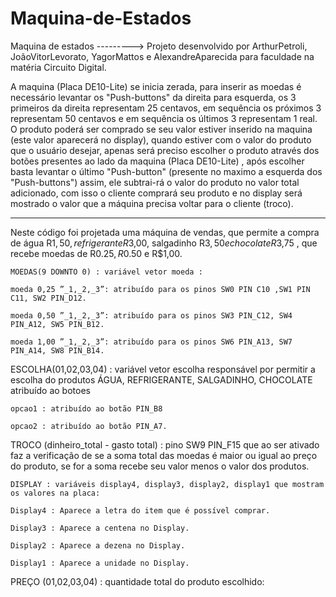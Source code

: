 # Maquina-de-Estados 
Maquina de estados ---------> Projeto desenvolvido por ArthurPetroli, JoãoVitorLevorato, YagorMattos e AlexandreAparecida para faculdade na matéria Circuito Digital.

   A maquina (Placa DE10-Lite) se inicia zerada, para inserir as moedas é necessário levantar os "Push-buttons" da direita para esquerda, os 3 primeiros da direita representam 25 centavos, em sequência os próximos 3 representam 50 centavos e em sequência os últimos 3 representam 1 real.
   O produto poderá ser comprado se seu valor estiver inserido na maquina (este valor aparecerá no display),  quando estiver com o valor do produto que o usuário desejar, apenas será preciso escolher o produto através dos botões presentes ao lado da maquina (Placa DE10-Lite) , após escolher basta levantar o último "Push-button" (presente no maximo a esquerda dos "Push-buttons") assim, ele subtrai-rá o valor do produto no valor total adicionado, com isso o cliente comprará seu produto e no display será mostrado o valor que a máquina precisa voltar para o cliente (troco).

-----------------------------------------------------------------------------------------------------------------------------------------------------------------------
Neste código foi projetada uma máquina de vendas, que permite a compra de água R$1,50, refrigerante R$3,00, salgadinho R$3,50 e chocolate R$3,75 , que recebe moedas de R$0.25, R$0.50 e R$1,00.

    MOEDAS(9 DOWNTO 0) : variável vetor moeda :

    moeda 0,25 ”_1,_2,_3”: atribuído para os pinos SW0 PIN C10 ,SW1 PIN C11, SW2 PIN_D12.

    moeda 0,50 ”_1,_2,_3”: atribuído para os pinos SW3 PIN_C12, SW4 PIN_A12, SW5 PIN_B12.

    moeda 1,00 ”_1,_2,_3”: atribuído para os pinos SW6 PIN_A13, SW7 PIN_A14, SW8 PIN_B14.

ESCOLHA(01,02,03,04) : variável vetor escolha responsável por permitir a escolha do produtos ÁGUA, REFRIGERANTE, SALGADINHO, CHOCOLATE atribuído ao botoes

    opcao1 : atribuído ao botão PIN_B8

    opcao2 : atribuído ao botão PIN_A7.

TROCO (dinheiro_total - gasto total) : pino SW9 PIN_F15 que ao ser ativado faz a verificação de se a soma total das moedas é maior ou igual ao preço do produto, se for a soma recebe seu valor menos o valor dos produtos.

    DISPLAY : variáveis display4, display3, display2, display1 que mostram os valores na placa:

    Display4 : Aparece a letra do item que é possível comprar.

    Display3 : Aparece a centena no Display.

    Display2 : Aparece a dezena no Display.

    Display1 : Aparece a unidade no Display.

PREÇO (01,02,03,04) : quantidade total do produto escolhido:
